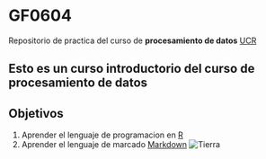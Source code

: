 # GF0604

Repositorio de practica del curso de **procesamiento de datos** [UCR](https://www.ucr.ac.cr/)

## Esto es un curso introductorio del curso de procesamiento de datos

## Objetivos 
1. Aprender el lenguaje de programacion en [R](https://www.r-project.org/)
2. Aprender el lenguaje de marcado [Markdown](https://www.r-project.org/)
![Tierra](https://upload.wikimedia.org/wikipedia/commons/thumb/1/1f/As08-16-2593.jpg/1024px-As08-16-2593.jpg)
